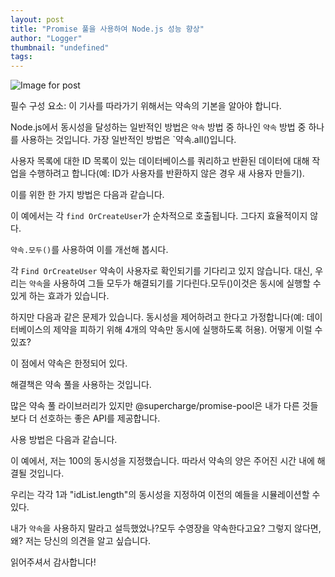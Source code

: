 ```yaml
---
layout: post
title: "Promise 풀을 사용하여 Node.js 성능 향상"
author: "Logger"
thumbnail: "undefined"
tags: 
---
```



![Image for post](https://miro.medium.com/max/2904/1*XFON-YgJCak5CN2ooi13-g.png)

필수 구성 요소: 이 기사를 따라가기 위해서는 약속의 기본을 알아야 합니다.

Node.js에서 동시성을 달성하는 일반적인 방법은 `약속` 방법 중 하나인 `약속` 방법 중 하나를 사용하는 것입니다. 가장 일반적인 방법은 `약속.all()입니다.

사용자 목록에 대한 ID 목록이 있는 데이터베이스를 쿼리하고 반환된 데이터에 대해 작업을 수행하려고 합니다(예: ID가 사용자를 반환하지 않은 경우 새 사용자 만들기).

이를 위한 한 가지 방법은 다음과 같습니다.

이 예에서는 각 `find OrCreateUser`가 순차적으로 호출됩니다. 그다지 효율적이지 않다.

`약속.모두()`를 사용하여 이를 개선해 봅시다.

각 `Find OrCreateUser` 약속이 사용자로 확인되기를 기다리고 있지 않습니다. 대신, 우리는 `약속`을 사용하여 그들 모두가 해결되기를 기다린다.모두()이것은 동시에 실행할 수 있게 하는 효과가 있습니다.

하지만 다음과 같은 문제가 있습니다. 동시성을 제어하려고 한다고 가정합니다(예: 데이터베이스의 제약을 피하기 위해 4개의 약속만 동시에 실행하도록 허용). 어떻게 이럴 수 있죠?

이 점에서 약속은 한정되어 있다.

해결책은 약속 풀을 사용하는 것입니다.

많은 약속 풀 라이브러리가 있지만 @supercharge/promise-pool은 내가 다른 것들보다 더 선호하는 좋은 API를 제공합니다.

사용 방법은 다음과 같습니다.

이 예에서, 저는 100의 동시성을 지정했습니다. 따라서 약속의 양은 주어진 시간 내에 해결될 것입니다.

우리는 각각 1과 "idList.length"의 동시성을 지정하여 이전의 예들을 시뮬레이션할 수 있다.

내가 `약속`을 사용하지 말라고 설득했었나?모두 수영장을 약속한다고요? 그렇지 않다면, 왜? 저는 당신의 의견을 알고 싶습니다.

읽어주셔서 감사합니다!